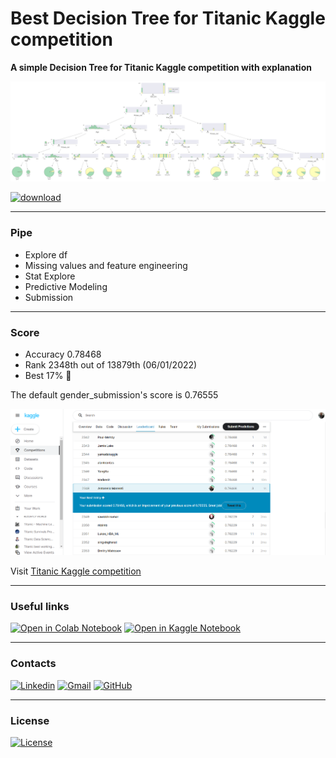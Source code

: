 # Best Decision Tree for Titanic Kaggle competition
**A simple Decision Tree for Titanic Kaggle competition with explanation**

![Kaggle DT](https://raw.githubusercontent.com/AntonelloManenti/Kaggle_Titanic_DecisionTree/main/staging/explanation_dt.svg)

[![download](https://img.shields.io/badge/download-.svg-blue)](https://raw.githubusercontent.com/AntonelloManenti/Kaggle_Titanic_DecisionTree/main/staging/explanation_dt.svg)

---
### Pipe

- Explore df
- Missing values and feature engineering
- Stat Explore
- Predictive Modeling
- Submission

---
### Score

- Accuracy 0.78468
- Rank 2348th out of 13879th (06/01/2022)
- Best 17% 💪

The default gender_submission's score is 0.76555

![Kaggle Score](https://github.com/AntonelloManenti/Kaggle_Titanic_DecisionTree/blob/main/staging/Capture.PNG)


Visit [Titanic Kaggle competition](https://www.kaggle.com/c/titanic)

---
### Useful links
[![Open in Colab Notebook](https://colab.research.google.com/assets/colab-badge.svg)](https://colab.research.google.com/drive/1qd9FZ4jMcMvy6b2syExX0169m59JguHd?usp=sharing) [![Open in Kaggle Notebook](https://img.shields.io/badge/Open%20in%20Kaggle%20Notebook-20BEFF?style=flat&logo=Kaggle&logoColor=white&labelColor=blue&color=gray)](https://www.kaggle.com/antonellomanenti/best-decision-tree-for-titanic)

---
### Contacts
[![Linkedin](https://img.shields.io/badge/LinkedIn-gray?style=flat&logo=linkedin&labelColor=blue)](https://www.linkedin.com/in/antonello-manenti/)
[![Gmail](https://img.shields.io/badge/Gmail-D14836?style=flat&logo=gmail&logoColor=white&labelColor=red&color=gray)](mailto:antonellomanenti@gmail.com)
[![GitHub](https://img.shields.io/badge/GitHub-100000?style=flat&logo=github&logoColor=white&labelColor=black&color=black)](https://github.com/AntonelloManenti/Kaggle_Titanic_DecisionTree)

---
### License
[![License](https://img.shields.io/badge/License-MIT-blue.svg)](https://github.com/AntonelloManenti/Kaggle_Titanic_DecisionTree/blob/main/LICENSE)
